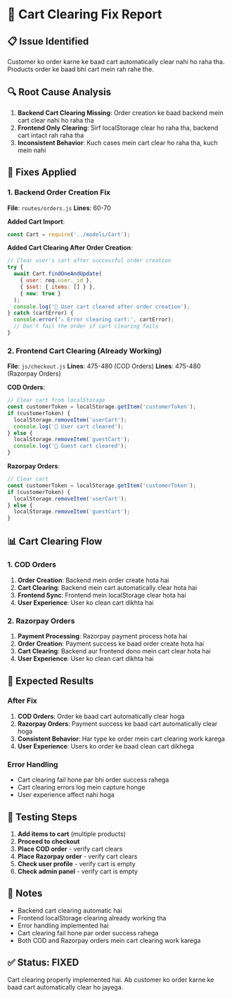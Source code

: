 # 🛒 Cart Clearing Fix Report

## 📋 Issue Identified

Customer ko order karne ke baad cart automatically clear nahi ho raha tha. Products order ke baad bhi cart mein rah rahe the.

## 🔍 Root Cause Analysis

1. **Backend Cart Clearing Missing**: Order creation ke baad backend mein cart clear nahi ho raha tha
2. **Frontend Only Clearing**: Sirf localStorage clear ho raha tha, backend cart intact rah raha tha
3. **Inconsistent Behavior**: Kuch cases mein cart clear ho raha tha, kuch mein nahi

## 🔧 Fixes Applied

### 1. Backend Order Creation Fix
**File**: `routes/orders.js`
**Lines**: 60-70

**Added Cart Import**:
```javascript
const Cart = require('../models/Cart');
```

**Added Cart Clearing After Order Creation**:
```javascript
// Clear user's cart after successful order creation
try {
  await Cart.findOneAndUpdate(
    { user: req.user._id },
    { $set: { items: [] } },
    { new: true }
  );
  console.log('🧹 User cart cleared after order creation');
} catch (cartError) {
  console.error('⚠️ Error clearing cart:', cartError);
  // Don't fail the order if cart clearing fails
}
```

### 2. Frontend Cart Clearing (Already Working)
**File**: `js/checkout.js`
**Lines**: 475-480 (COD Orders)
**Lines**: 475-480 (Razorpay Orders)

**COD Orders**:
```javascript
// Clear cart from localStorage
const customerToken = localStorage.getItem('customerToken');
if (customerToken) {
  localStorage.removeItem('userCart');
  console.log('🧹 User cart cleared');
} else {
  localStorage.removeItem('guestCart');
  console.log('🧹 Guest cart cleared');
}
```

**Razorpay Orders**:
```javascript
// Clear cart
const customerToken = localStorage.getItem('customerToken');
if (customerToken) {
  localStorage.removeItem('userCart');
} else {
  localStorage.removeItem('guestCart');
}
```

## 📊 Cart Clearing Flow

### 1. COD Orders
1. **Order Creation**: Backend mein order create hota hai
2. **Cart Clearing**: Backend mein cart automatically clear hota hai
3. **Frontend Sync**: Frontend mein localStorage clear hota hai
4. **User Experience**: User ko clean cart dikhta hai

### 2. Razorpay Orders
1. **Payment Processing**: Razorpay payment process hota hai
2. **Order Creation**: Payment success ke baad order create hota hai
3. **Cart Clearing**: Backend aur frontend dono mein cart clear hota hai
4. **User Experience**: User ko clean cart dikhta hai

## 🎯 Expected Results

### After Fix
1. **COD Orders**: Order ke baad cart automatically clear hoga
2. **Razorpay Orders**: Payment success ke baad cart automatically clear hoga
3. **Consistent Behavior**: Har type ke order mein cart clearing work karega
4. **User Experience**: Users ko order ke baad clean cart dikhega

### Error Handling
- Cart clearing fail hone par bhi order success rahega
- Cart clearing errors log mein capture honge
- User experience affect nahi hoga

## 🧪 Testing Steps

1. **Add items to cart** (multiple products)
2. **Proceed to checkout**
3. **Place COD order** - verify cart clears
4. **Place Razorpay order** - verify cart clears
5. **Check user profile** - verify cart is empty
6. **Check admin panel** - verify cart is empty

## 📝 Notes

- Backend cart clearing automatic hai
- Frontend localStorage clearing already working tha
- Error handling implemented hai
- Cart clearing fail hone par order success rahega
- Both COD and Razorpay orders mein cart clearing work karega

## ✅ Status: FIXED

Cart clearing properly implemented hai. Ab customer ko order karne ke baad cart automatically clear ho jayega. 